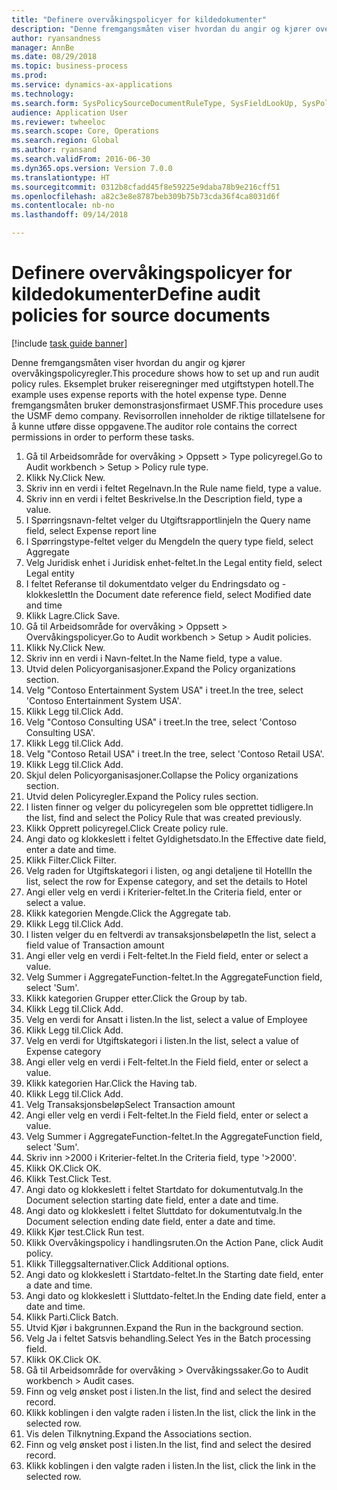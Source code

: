 ```yaml
--- 
title: "Definere overvåkingspolicyer for kildedokumenter"
description: "Denne fremgangsmåten viser hvordan du angir og kjører overvåkingspolicyregler."
author: ryansandness
manager: AnnBe
ms.date: 08/29/2018
ms.topic: business-process
ms.prod: 
ms.service: dynamics-ax-applications
ms.technology: 
ms.search.form: SysPolicySourceDocumentRuleType, SysFieldLookUp, SysPolicyListPage, SysPolicy, AuditPolicyRule, SysQueryForm, SysQueryFieldLookUp, AuditPolicyDateSelection, AuditPolicyAdditionalOption, BatchJob, CaseDetail
audience: Application User
ms.reviewer: twheeloc
ms.search.scope: Core, Operations
ms.search.region: Global
ms.author: ryansand
ms.search.validFrom: 2016-06-30
ms.dyn365.ops.version: Version 7.0.0
ms.translationtype: HT
ms.sourcegitcommit: 0312b8cfadd45f8e59225e9daba78b9e216cff51
ms.openlocfilehash: a82c3e8e8787beb309b75b73cda36f4ca8031d6f
ms.contentlocale: nb-no
ms.lasthandoff: 09/14/2018

---
```

# <a name="define-audit-policies-for-source-documents"></a><span data-ttu-id="f98ba-103">Definere overvåkingspolicyer for kildedokumenter</span><span class="sxs-lookup"><span data-stu-id="f98ba-103">Define audit policies for source documents</span></span>

[!include [task guide banner](../../includes/task-guide-banner.md)]

<span data-ttu-id="f98ba-104">Denne fremgangsmåten viser hvordan du angir og kjører overvåkingspolicyregler.</span><span class="sxs-lookup"><span data-stu-id="f98ba-104">This procedure shows how to set up and run audit policy rules.</span></span> <span data-ttu-id="f98ba-105">Eksemplet bruker reiseregninger med utgiftstypen hotell.</span><span class="sxs-lookup"><span data-stu-id="f98ba-105">The example uses expense reports with the hotel expense type.</span></span> <span data-ttu-id="f98ba-106">Denne fremgangsmåten bruker demonstrasjonsfirmaet USMF.</span><span class="sxs-lookup"><span data-stu-id="f98ba-106">This procedure uses the USMF demo company.</span></span> <span data-ttu-id="f98ba-107">Revisorrollen inneholder de riktige tillatelsene for å kunne utføre disse oppgavene.</span><span class="sxs-lookup"><span data-stu-id="f98ba-107">The auditor role contains the correct permissions in order to perform these tasks.</span></span>

1. <span data-ttu-id="f98ba-108">Gå til Arbeidsområde for overvåking > Oppsett > Type policyregel.</span><span class="sxs-lookup"><span data-stu-id="f98ba-108">Go to Audit workbench > Setup > Policy rule type.</span></span>
2. <span data-ttu-id="f98ba-109">Klikk Ny.</span><span class="sxs-lookup"><span data-stu-id="f98ba-109">Click New.</span></span>
3. <span data-ttu-id="f98ba-110">Skriv inn en verdi i feltet Regelnavn.</span><span class="sxs-lookup"><span data-stu-id="f98ba-110">In the Rule name field, type a value.</span></span>
4. <span data-ttu-id="f98ba-111">Skriv inn en verdi i feltet Beskrivelse.</span><span class="sxs-lookup"><span data-stu-id="f98ba-111">In the Description field, type a value.</span></span>
5. <span data-ttu-id="f98ba-112">I Spørringsnavn-feltet velger du Utgiftsrapportlinje</span><span class="sxs-lookup"><span data-stu-id="f98ba-112">In the Query name field, select Expense report line</span></span>
6. <span data-ttu-id="f98ba-113">I Spørringstype-feltet velger du Mengde</span><span class="sxs-lookup"><span data-stu-id="f98ba-113">In the query type field, select Aggregate</span></span>
7. <span data-ttu-id="f98ba-114">Velg Juridisk enhet i Juridisk enhet-feltet.</span><span class="sxs-lookup"><span data-stu-id="f98ba-114">In the Legal entity field, select Legal entity</span></span>
8. <span data-ttu-id="f98ba-115">I feltet Referanse til dokumentdato velger du Endringsdato og -klokkeslett</span><span class="sxs-lookup"><span data-stu-id="f98ba-115">In the Document date reference field, select Modified date and time</span></span>
9. <span data-ttu-id="f98ba-116">Klikk Lagre.</span><span class="sxs-lookup"><span data-stu-id="f98ba-116">Click Save.</span></span>
10. <span data-ttu-id="f98ba-117">Gå til Arbeidsområde for overvåking > Oppsett > Overvåkingspolicyer.</span><span class="sxs-lookup"><span data-stu-id="f98ba-117">Go to Audit workbench > Setup > Audit policies.</span></span>
11. <span data-ttu-id="f98ba-118">Klikk Ny.</span><span class="sxs-lookup"><span data-stu-id="f98ba-118">Click New.</span></span>
12. <span data-ttu-id="f98ba-119">Skriv inn en verdi i Navn-feltet.</span><span class="sxs-lookup"><span data-stu-id="f98ba-119">In the Name field, type a value.</span></span>
13. <span data-ttu-id="f98ba-120">Utvid delen Policyorganisasjoner.</span><span class="sxs-lookup"><span data-stu-id="f98ba-120">Expand the Policy organizations section.</span></span>
14. <span data-ttu-id="f98ba-121">Velg "Contoso Entertainment System USA" i treet.</span><span class="sxs-lookup"><span data-stu-id="f98ba-121">In the tree, select 'Contoso Entertainment System USA'.</span></span>
15. <span data-ttu-id="f98ba-122">Klikk Legg til.</span><span class="sxs-lookup"><span data-stu-id="f98ba-122">Click Add.</span></span>
16. <span data-ttu-id="f98ba-123">Velg "Contoso Consulting USA" i treet.</span><span class="sxs-lookup"><span data-stu-id="f98ba-123">In the tree, select 'Contoso Consulting USA'.</span></span>
17. <span data-ttu-id="f98ba-124">Klikk Legg til.</span><span class="sxs-lookup"><span data-stu-id="f98ba-124">Click Add.</span></span>
18. <span data-ttu-id="f98ba-125">Velg "Contoso Retail USA" i treet.</span><span class="sxs-lookup"><span data-stu-id="f98ba-125">In the tree, select 'Contoso Retail USA'.</span></span>
19. <span data-ttu-id="f98ba-126">Klikk Legg til.</span><span class="sxs-lookup"><span data-stu-id="f98ba-126">Click Add.</span></span>
20. <span data-ttu-id="f98ba-127">Skjul delen Policyorganisasjoner.</span><span class="sxs-lookup"><span data-stu-id="f98ba-127">Collapse the Policy organizations section.</span></span>
21. <span data-ttu-id="f98ba-128">Utvid delen Policyregler.</span><span class="sxs-lookup"><span data-stu-id="f98ba-128">Expand the Policy rules section.</span></span>
22. <span data-ttu-id="f98ba-129">I listen finner og velger du policyregelen som ble opprettet tidligere.</span><span class="sxs-lookup"><span data-stu-id="f98ba-129">In the list, find and select the Policy Rule that was created previously.</span></span>
23. <span data-ttu-id="f98ba-130">Klikk Opprett policyregel.</span><span class="sxs-lookup"><span data-stu-id="f98ba-130">Click Create policy rule.</span></span>
24. <span data-ttu-id="f98ba-131">Angi dato og klokkeslett i feltet Gyldighetsdato.</span><span class="sxs-lookup"><span data-stu-id="f98ba-131">In the Effective date field, enter a date and time.</span></span>
25. <span data-ttu-id="f98ba-132">Klikk Filter.</span><span class="sxs-lookup"><span data-stu-id="f98ba-132">Click Filter.</span></span>
26. <span data-ttu-id="f98ba-133">Velg raden for Utgiftskategori i listen, og angi detaljene til Hotell</span><span class="sxs-lookup"><span data-stu-id="f98ba-133">In the list, select the row for Expense category, and set the details to Hotel</span></span>
27. <span data-ttu-id="f98ba-134">Angi eller velg en verdi i Kriterier-feltet.</span><span class="sxs-lookup"><span data-stu-id="f98ba-134">In the Criteria field, enter or select a value.</span></span>
28. <span data-ttu-id="f98ba-135">Klikk kategorien Mengde.</span><span class="sxs-lookup"><span data-stu-id="f98ba-135">Click the Aggregate tab.</span></span>
29. <span data-ttu-id="f98ba-136">Klikk Legg til.</span><span class="sxs-lookup"><span data-stu-id="f98ba-136">Click Add.</span></span>
30. <span data-ttu-id="f98ba-137">I listen velger du en feltverdi av transaksjonsbeløpet</span><span class="sxs-lookup"><span data-stu-id="f98ba-137">In the list, select a field value of Transaction amount</span></span>
31. <span data-ttu-id="f98ba-138">Angi eller velg en verdi i Felt-feltet.</span><span class="sxs-lookup"><span data-stu-id="f98ba-138">In the Field field, enter or select a value.</span></span>
32. <span data-ttu-id="f98ba-139">Velg Summer i AggregateFunction-feltet.</span><span class="sxs-lookup"><span data-stu-id="f98ba-139">In the AggregateFunction field, select 'Sum'.</span></span>
33. <span data-ttu-id="f98ba-140">Klikk kategorien Grupper etter.</span><span class="sxs-lookup"><span data-stu-id="f98ba-140">Click the Group by tab.</span></span>
34. <span data-ttu-id="f98ba-141">Klikk Legg til.</span><span class="sxs-lookup"><span data-stu-id="f98ba-141">Click Add.</span></span>
35. <span data-ttu-id="f98ba-142">Velg en verdi for Ansatt i listen.</span><span class="sxs-lookup"><span data-stu-id="f98ba-142">In the list, select a value of Employee</span></span> 
36. <span data-ttu-id="f98ba-143">Klikk Legg til.</span><span class="sxs-lookup"><span data-stu-id="f98ba-143">Click Add.</span></span>
37. <span data-ttu-id="f98ba-144">Velg en verdi for Utgiftskategori i listen.</span><span class="sxs-lookup"><span data-stu-id="f98ba-144">In the list, select a value of Expense category</span></span>
38. <span data-ttu-id="f98ba-145">Angi eller velg en verdi i Felt-feltet.</span><span class="sxs-lookup"><span data-stu-id="f98ba-145">In the Field field, enter or select a value.</span></span>
39. <span data-ttu-id="f98ba-146">Klikk kategorien Har.</span><span class="sxs-lookup"><span data-stu-id="f98ba-146">Click the Having tab.</span></span>
40. <span data-ttu-id="f98ba-147">Klikk Legg til.</span><span class="sxs-lookup"><span data-stu-id="f98ba-147">Click Add.</span></span>
41. <span data-ttu-id="f98ba-148">Velg Transaksjonsbeløp</span><span class="sxs-lookup"><span data-stu-id="f98ba-148">Select Transaction amount</span></span>
42. <span data-ttu-id="f98ba-149">Angi eller velg en verdi i Felt-feltet.</span><span class="sxs-lookup"><span data-stu-id="f98ba-149">In the Field field, enter or select a value.</span></span>
43. <span data-ttu-id="f98ba-150">Velg Summer i AggregateFunction-feltet.</span><span class="sxs-lookup"><span data-stu-id="f98ba-150">In the AggregateFunction field, select 'Sum'.</span></span>
44. <span data-ttu-id="f98ba-151">Skriv inn >2000 i Kriterier-feltet.</span><span class="sxs-lookup"><span data-stu-id="f98ba-151">In the Criteria field, type '>2000'.</span></span>
45. <span data-ttu-id="f98ba-152">Klikk OK.</span><span class="sxs-lookup"><span data-stu-id="f98ba-152">Click OK.</span></span>
46. <span data-ttu-id="f98ba-153">Klikk Test.</span><span class="sxs-lookup"><span data-stu-id="f98ba-153">Click Test.</span></span>
47. <span data-ttu-id="f98ba-154">Angi dato og klokkeslett i feltet Startdato for dokumentutvalg.</span><span class="sxs-lookup"><span data-stu-id="f98ba-154">In the Document selection starting date field, enter a date and time.</span></span>
48. <span data-ttu-id="f98ba-155">Angi dato og klokkeslett i feltet Sluttdato for dokumentutvalg.</span><span class="sxs-lookup"><span data-stu-id="f98ba-155">In the Document selection ending date field, enter a date and time.</span></span>
49. <span data-ttu-id="f98ba-156">Klikk Kjør test.</span><span class="sxs-lookup"><span data-stu-id="f98ba-156">Click Run test.</span></span>
50. <span data-ttu-id="f98ba-157">Klikk Overvåkingspolicy i handlingsruten.</span><span class="sxs-lookup"><span data-stu-id="f98ba-157">On the Action Pane, click Audit policy.</span></span>
51. <span data-ttu-id="f98ba-158">Klikk Tilleggsalternativer.</span><span class="sxs-lookup"><span data-stu-id="f98ba-158">Click Additional options.</span></span>
52. <span data-ttu-id="f98ba-159">Angi dato og klokkeslett i Startdato-feltet.</span><span class="sxs-lookup"><span data-stu-id="f98ba-159">In the Starting date field, enter a date and time.</span></span>
53. <span data-ttu-id="f98ba-160">Angi dato og klokkeslett i Sluttdato-feltet.</span><span class="sxs-lookup"><span data-stu-id="f98ba-160">In the Ending date field, enter a date and time.</span></span>
54. <span data-ttu-id="f98ba-161">Klikk Parti.</span><span class="sxs-lookup"><span data-stu-id="f98ba-161">Click Batch.</span></span>
55. <span data-ttu-id="f98ba-162">Utvid Kjør i bakgrunnen.</span><span class="sxs-lookup"><span data-stu-id="f98ba-162">Expand the Run in the background section.</span></span>
56. <span data-ttu-id="f98ba-163">Velg Ja i feltet Satsvis behandling.</span><span class="sxs-lookup"><span data-stu-id="f98ba-163">Select Yes in the Batch processing field.</span></span>
57. <span data-ttu-id="f98ba-164">Klikk OK.</span><span class="sxs-lookup"><span data-stu-id="f98ba-164">Click OK.</span></span>
58. <span data-ttu-id="f98ba-165">Gå til Arbeidsområde for overvåking > Overvåkingssaker.</span><span class="sxs-lookup"><span data-stu-id="f98ba-165">Go to Audit workbench > Audit cases.</span></span>
59. <span data-ttu-id="f98ba-166">Finn og velg ønsket post i listen.</span><span class="sxs-lookup"><span data-stu-id="f98ba-166">In the list, find and select the desired record.</span></span>
60. <span data-ttu-id="f98ba-167">Klikk koblingen i den valgte raden i listen.</span><span class="sxs-lookup"><span data-stu-id="f98ba-167">In the list, click the link in the selected row.</span></span>
61. <span data-ttu-id="f98ba-168">Vis delen Tilknytning.</span><span class="sxs-lookup"><span data-stu-id="f98ba-168">Expand the Associations section.</span></span>
62. <span data-ttu-id="f98ba-169">Finn og velg ønsket post i listen.</span><span class="sxs-lookup"><span data-stu-id="f98ba-169">In the list, find and select the desired record.</span></span>
63. <span data-ttu-id="f98ba-170">Klikk koblingen i den valgte raden i listen.</span><span class="sxs-lookup"><span data-stu-id="f98ba-170">In the list, click the link in the selected row.</span></span>



